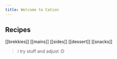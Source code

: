 ```yaml
---
title: Welcome to Cation
---
```

## Recipes
[[brekkies]]
[[mains]]
[[sides]]
[[dessert]] 
[[snacks]]

> i try stuff and adjust :D